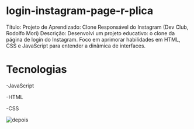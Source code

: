 # login-instagram-page-r-plica

Título: Projeto de Aprendizado: Clone Responsável do Instagram
(Dev Club, Rodolfo Mori)
Descrição:
Desenvolvi um projeto educativo: o clone da página de login do Instagram. Foco em aprimorar habilidades em HTML, CSS e JavaScript para entender a dinâmica de interfaces.


# Tecnologias
-JavaScript


-HTML


-CSS

![depois](https://github.com/JohnatanChagas/login-instagram-page-r-plica/assets/127504003/c1dcb4ab-273f-4e2b-937a-2882286ce5aa)
